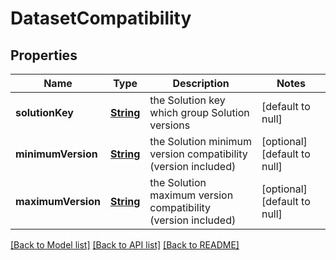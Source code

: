 # DatasetCompatibility
## Properties

Name | Type | Description | Notes
------------ | ------------- | ------------- | -------------
**solutionKey** | [**String**](string.md) | the Solution key which group Solution versions | [default to null]
**minimumVersion** | [**String**](string.md) | the Solution minimum version compatibility (version included) | [optional] [default to null]
**maximumVersion** | [**String**](string.md) | the Solution maximum version compatibility (version included) | [optional] [default to null]

[[Back to Model list]](../README.md#documentation-for-models) [[Back to API list]](../README.md#documentation-for-api-endpoints) [[Back to README]](../README.md)

